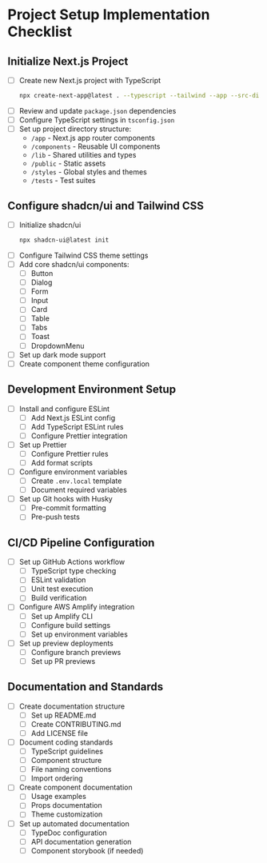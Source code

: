 # Project Setup Implementation Checklist

## Initialize Next.js Project

- [ ] Create new Next.js project with TypeScript
    ```bash
    npx create-next-app@latest . --typescript --tailwind --app --src-dir
    ```
- [ ] Review and update `package.json` dependencies
- [ ] Configure TypeScript settings in `tsconfig.json`
- [ ] Set up project directory structure:
    - `/app` - Next.js app router components
    - `/components` - Reusable UI components
    - `/lib` - Shared utilities and types
    - `/public` - Static assets
    - `/styles` - Global styles and themes
    - `/tests` - Test suites

## Configure shadcn/ui and Tailwind CSS

- [ ] Initialize shadcn/ui
    ```bash
    npx shadcn-ui@latest init
    ```
- [ ] Configure Tailwind CSS theme settings
- [ ] Add core shadcn/ui components:
    - [ ] Button
    - [ ] Dialog
    - [ ] Form
    - [ ] Input
    - [ ] Card
    - [ ] Table
    - [ ] Tabs
    - [ ] Toast
    - [ ] DropdownMenu
- [ ] Set up dark mode support
- [ ] Create component theme configuration

## Development Environment Setup

- [ ] Install and configure ESLint
    - [ ] Add Next.js ESLint config
    - [ ] Add TypeScript ESLint rules
    - [ ] Configure Prettier integration
- [ ] Set up Prettier
    - [ ] Configure Prettier rules
    - [ ] Add format scripts
- [ ] Configure environment variables
    - [ ] Create `.env.local` template
    - [ ] Document required variables
- [ ] Set up Git hooks with Husky
    - [ ] Pre-commit formatting
    - [ ] Pre-push tests

## CI/CD Pipeline Configuration

- [ ] Set up GitHub Actions workflow
    - [ ] TypeScript type checking
    - [ ] ESLint validation
    - [ ] Unit test execution
    - [ ] Build verification
- [ ] Configure AWS Amplify integration
    - [ ] Set up Amplify CLI
    - [ ] Configure build settings
    - [ ] Set up environment variables
- [ ] Set up preview deployments
    - [ ] Configure branch previews
    - [ ] Set up PR previews

## Documentation and Standards

- [ ] Create documentation structure
    - [ ] Set up README.md
    - [ ] Create CONTRIBUTING.md
    - [ ] Add LICENSE file
- [ ] Document coding standards
    - [ ] TypeScript guidelines
    - [ ] Component structure
    - [ ] File naming conventions
    - [ ] Import ordering
- [ ] Create component documentation
    - [ ] Usage examples
    - [ ] Props documentation
    - [ ] Theme customization
- [ ] Set up automated documentation
    - [ ] TypeDoc configuration
    - [ ] API documentation generation
    - [ ] Component storybook (if needed)
